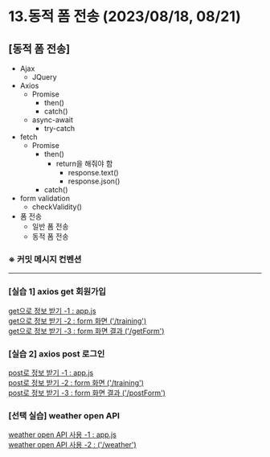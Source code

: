 # 13.동적 폼 전송 (2023/08/18, 08/21)

## [동적 폼 전송]

- Ajax
    - JQuery
- Axios
    - Promise
        - then()
        - catch()
    - async-await
        - try-catch
- fetch
    - Promise
        - then()
            - return을 해줘야 함
                - response.text()
                - response.json()
        - catch()
- form validation
    - checkValidity()
- 폼 전송
    - 일반 폼 전송
    - 동적 폼 전송

### ※ 커밋 메시지 컨벤션

---
### \[실습 1] axios get 회원가입

[get으로 정보 받기 -1 : app.js](./app.js) <br>
[get으로 정보 받기 -2 : form 화면 ('/training')](./views/training.ejs) <br>
[get으로 정보 받기 -3 : form 화면 결과 ('/getForm')](./views/getInfo.ejs) <br>

### \[실습 2] axios post 로그인

[post로 정보 받기 -1 : app.js](./app.js) <br>
[post로 정보 받기 -2 : form 화면 ('/training')](./views/training.ejs) <br>
[post로 정보 받기 -3 : form 화면 결과 ('/postForm')](./views/postInfo.ejs) <br>

### \[선택 실습] weather open API

[weather open API 사용 -1 : app.js](./app.js) <br>
[weather open API 사용 -2 : ('/weather')](./views/weather.ejs) <br>